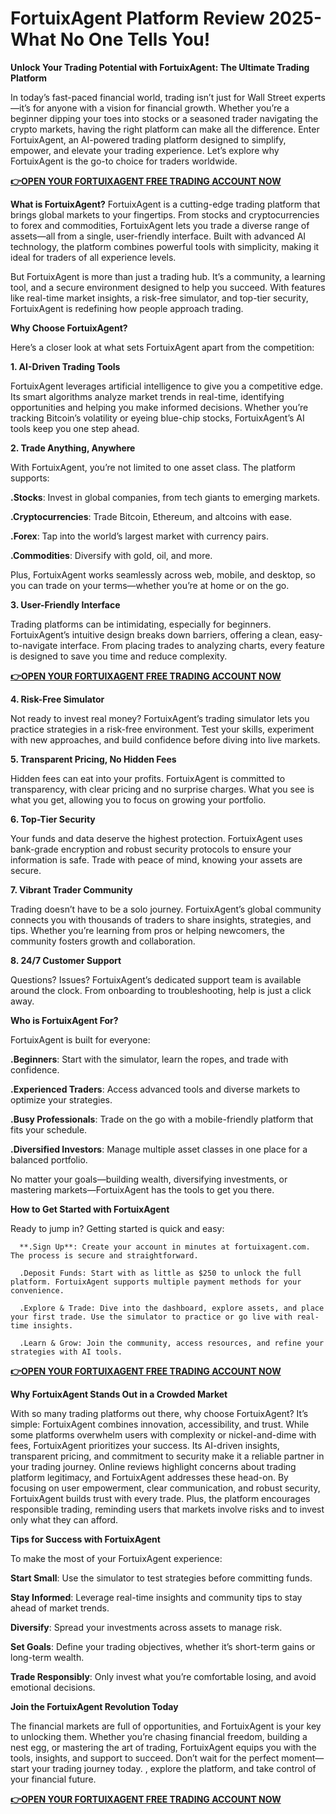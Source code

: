 # FortuixAgent Platform Review 2025-What No One Tells You!

**Unlock Your Trading Potential with FortuixAgent: The Ultimate Trading Platform**

In today’s fast-paced financial world, trading isn’t just for Wall Street experts—it’s for anyone with a vision for financial growth. Whether you’re a beginner dipping your toes into stocks or a seasoned trader navigating the crypto markets, having the right platform can make all the difference. Enter FortuixAgent, an AI-powered trading platform designed to simplify, empower, and elevate your trading experience. Let’s explore why FortuixAgent is the go-to choice for traders worldwide.

**[👉OPEN YOUR FORTUIXAGENT FREE TRADING ACCOUNT NOW](https://www.cryptoalertscam.com/fortuixagent-review/)**

**What is FortuixAgent?**
FortuixAgent is a cutting-edge trading platform that brings global markets to your fingertips. From stocks and cryptocurrencies to forex and commodities, FortuixAgent lets you trade a diverse range of assets—all from a single, user-friendly interface. Built with advanced AI technology, the platform combines powerful tools with simplicity, making it ideal for traders of all experience levels.

But FortuixAgent is more than just a trading hub. It’s a community, a learning tool, and a secure environment designed to help you succeed. With features like real-time market insights, a risk-free simulator, and top-tier security, FortuixAgent is redefining how people approach trading.

**Why Choose FortuixAgent?**

Here’s a closer look at what sets FortuixAgent apart from the competition:

**1. AI-Driven Trading Tools**

FortuixAgent leverages artificial intelligence to give you a competitive edge. Its smart algorithms analyze market trends in real-time, identifying opportunities and helping you make informed decisions. Whether you’re tracking Bitcoin’s volatility or eyeing blue-chip stocks, FortuixAgent’s AI tools keep you one step ahead.

**2. Trade Anything, Anywhere**

With FortuixAgent, you’re not limited to one asset class. The platform supports:

**.Stocks**: Invest in global companies, from tech giants to emerging markets.

**.Cryptocurrencies**: Trade Bitcoin, Ethereum, and altcoins with ease.

**.Forex**: Tap into the world’s largest market with currency pairs.

**.Commodities**: Diversify with gold, oil, and more.

Plus, FortuixAgent works seamlessly across web, mobile, and desktop, so you can trade on your terms—whether you’re at home or on the go.

**3. User-Friendly Interface**

Trading platforms can be intimidating, especially for beginners. FortuixAgent’s intuitive design breaks down barriers, offering a clean, easy-to-navigate interface. From placing trades to analyzing charts, every feature is designed to save you time and reduce complexity.

**[👉OPEN YOUR FORTUIXAGENT FREE TRADING ACCOUNT NOW](https://www.cryptoalertscam.com/fortuixagent-review/)**

**4. Risk-Free Simulator**

Not ready to invest real money? FortuixAgent’s trading simulator lets you practice strategies in a risk-free environment. Test your skills, experiment with new approaches, and build confidence before diving into live markets.

**5. Transparent Pricing, No Hidden Fees**

Hidden fees can eat into your profits. FortuixAgent is committed to transparency, with clear pricing and no surprise charges. What you see is what you get, allowing you to focus on growing your portfolio.

**6. Top-Tier Security**

Your funds and data deserve the highest protection. FortuixAgent uses bank-grade encryption and robust security protocols to ensure your information is safe. Trade with peace of mind, knowing your assets are secure.

**7. Vibrant Trader Community**

Trading doesn’t have to be a solo journey. FortuixAgent’s global community connects you with thousands of traders to share insights, strategies, and tips. Whether you’re learning from pros or helping newcomers, the community fosters growth and collaboration.

**8. 24/7 Customer Support**

Questions? Issues? FortuixAgent’s dedicated support team is available around the clock. From onboarding to troubleshooting, help is just a click away.

**Who is FortuixAgent For?**

FortuixAgent is built for everyone:

   **.Beginners**: Start with the simulator, learn the ropes, and trade with confidence.

   **.Experienced Traders**: Access advanced tools and diverse markets to optimize your strategies.

   **.Busy Professionals**: Trade on the go with a mobile-friendly platform that fits your schedule.

   **.Diversified Investors**: Manage multiple asset classes in one place for a balanced portfolio.
   
No matter your goals—building wealth, diversifying investments, or mastering markets—FortuixAgent has the tools to get you there.

**How to Get Started with FortuixAgent**

Ready to jump in? Getting started is quick and easy:

      **.Sign Up**: Create your account in minutes at fortuixagent.com. The process is secure and straightforward.

      .Deposit Funds: Start with as little as $250 to unlock the full platform. FortuixAgent supports multiple payment methods for your convenience.

      .Explore & Trade: Dive into the dashboard, explore assets, and place your first trade. Use the simulator to practice or go live with real-time insights.

      .Learn & Grow: Join the community, access resources, and refine your strategies with AI tools.

**[👉OPEN YOUR FORTUIXAGENT FREE TRADING ACCOUNT NOW](https://www.cryptoalertscam.com/fortuixagent-review/)**

**Why FortuixAgent Stands Out in a Crowded Market**

With so many trading platforms out there, why choose FortuixAgent? It’s simple: FortuixAgent combines innovation, accessibility, and trust. While some platforms overwhelm users with complexity or nickel-and-dime with fees, FortuixAgent prioritizes your success. Its AI-driven insights, transparent pricing, and commitment to security make it a reliable partner in your trading journey.
Online reviews highlight concerns about trading platform legitimacy, and FortuixAgent addresses these head-on. By focusing on user empowerment, clear communication, and robust security, FortuixAgent builds trust with every trade. Plus, the platform encourages responsible trading, reminding users that markets involve risks and to invest only what they can afford.

**Tips for Success with FortuixAgent**

To make the most of your FortuixAgent experience:

   **Start Small**: Use the simulator to test strategies before committing funds.

   **Stay Informed**: Leverage real-time insights and community tips to stay ahead of market trends.

   **Diversify**: Spread your investments across assets to manage risk.

   **Set Goals**: Define your trading objectives, whether it’s short-term gains or long-term wealth.

  **Trade Responsibly**: Only invest what you’re comfortable losing, and avoid emotional decisions.
  
**Join the FortuixAgent Revolution Today**

The financial markets are full of opportunities, and FortuixAgent is your key to unlocking them. Whether you’re chasing financial freedom, building a nest egg, or mastering the art of trading, FortuixAgent equips you with the tools, insights, and support to succeed.
Don’t wait for the perfect moment—start your trading journey today. , explore the platform, and take control of your financial future.

**[👉OPEN YOUR FORTUIXAGENT FREE TRADING ACCOUNT NOW](https://www.cryptoalertscam.com/fortuixagent-review/)**
